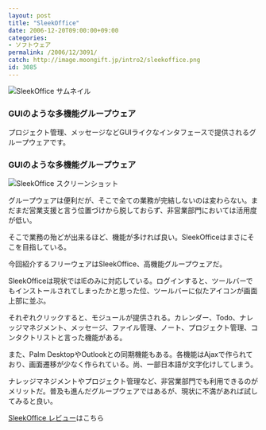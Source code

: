```yaml
---
layout: post
title: "SleekOffice"
date: 2006-12-20T09:00:00+09:00
categories:
- ソフトウェア
permalink: /2006/12/3091/
catch: http://image.moongift.jp/intro2/sleekoffice.png
id: 3085
---
```

 ![SleekOffice サムネイル](http://image.moongift.jp/intro2/sleekoffice.t.png "SleekOffice サムネイル")
  

### GUIのような多機能グループウェア
  
プロジェクト管理、メッセージなどGUIライクなインタフェースで提供されるグループウェアです。  
<!--more-->  

### GUIのような多機能グループウェア
  

![SleekOffice スクリーンショット](http://image.moongift.jp/intro2/sleekoffice.png "SleekOffice スクリーンショット")

  

グループウェアは便利だが、そこで全ての業務が完結しないのは変わらない。まだまだ営業支援と言う位置づけから脱しておらず、非営業部門においては活用度が低い。

  

そこで業務の殆どが出来るほど、機能が多ければ良い。SleekOfficeはまさにそこを目指している。

  

今回紹介するフリーウェアはSleekOffice、高機能グループウェアだ。

  

SleekOfficeは現状ではIEのみに対応している。ログインすると、ツールバーでもインストールされてしまったかと思った位、ツールバーに似たアイコンが画面上部に並ぶ。

  

それぞれクリックすると、モジュールが提供される。カレンダー、Todo、ナレッジマネジメント、メッセージ、ファイル管理、ノート、プロジェクト管理、コンタクトリストと言った機能がある。

  

また、Palm DesktopやOutlookとの同期機能もある。各機能はAjaxで作られており、画面遷移が少なく作られている。尚、一部日本語が文字化けしてしまう。

  

ナレッジマネジメントやプロジェクト管理など、非営業部門でも利用できるのがメリットだ。普及も進んだグループウェアではあるが、現状に不満があれば試してみると良い。

  

[SleekOffice レビュー](http://fw.moongift.jp/review/i-3104.html)はこちら


